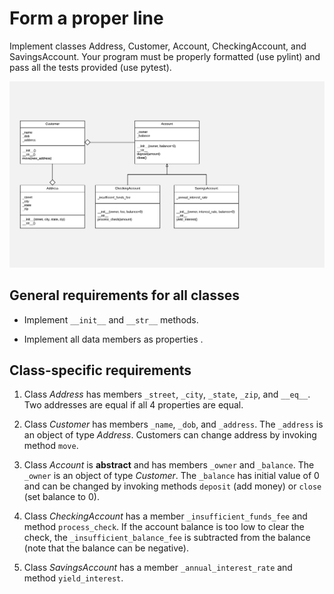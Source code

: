 # Form a proper line

Implement classes Address, Customer, Account, CheckingAccount, and SavingsAccount. Your program must be properly formatted (use pylint) and  pass all the tests provided (use pytest).

![Bank Classes](bank.png)

## General requirements for all classes

* Implement `__init__` and `__str__` methods.

* Implement all data members as properties .

## Class-specific requirements

1. Class *Address* has members `_street`, `_city`, `_state`, `_zip`, and `__eq__`. Two addresses are equal if all 4 properties are equal.

1. Class *Customer* has members `_name`, `_dob`, and `_address`. The `_address` is an object of type *Address*. Customers can change address by invoking method `move`.

1. Class *Account* is **abstract** and has members `_owner` and `_balance`. The `_owner` is an object of type *Customer*. The `_balance` has initial value of 0 and can be changed by invoking methods `deposit` (add money) or `close` (set balance to 0).

1. Class *CheckingAccount* has a member `_insufficient_funds_fee` and method `process_check`. If the account balance is too low to clear the check, the `_insufficient_balance_fee` is subtracted from the balance (note that the balance can be negative).

1. Class *SavingsAccount* has a member `_annual_interest_rate` and method `yield_interest`.
